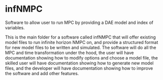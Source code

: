 # infNMPC
Software to allow user to run MPC by providing a DAE model and index of variables.

This is the main folder for a software called infNMPC that will offer existing model files to run infinite horizon NMPC on, and provide a structured format for new model files to be written and simulated. The software will do all the MPC and time transformation under the hood, the user will have documentation showing how to modify options and choose a model file, the skilled user will have documentation showing how to generate new model files, and the developer will have documentation showing how to improve the software and add other features.
